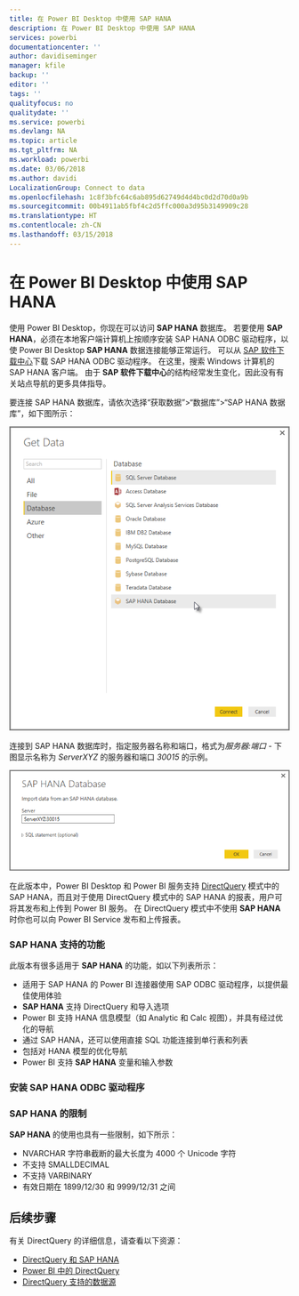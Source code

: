 ```yaml
---
title: 在 Power BI Desktop 中使用 SAP HANA
description: 在 Power BI Desktop 中使用 SAP HANA
services: powerbi
documentationcenter: ''
author: davidiseminger
manager: kfile
backup: ''
editor: ''
tags: ''
qualityfocus: no
qualitydate: ''
ms.service: powerbi
ms.devlang: NA
ms.topic: article
ms.tgt_pltfrm: NA
ms.workload: powerbi
ms.date: 03/06/2018
ms.author: davidi
LocalizationGroup: Connect to data
ms.openlocfilehash: 1c8f3bfc64c6ab895d62749d4d4bc0d2d70d0a9b
ms.sourcegitcommit: 00b4911ab5fbf4c2d5ffc000a3d95b3149909c28
ms.translationtype: HT
ms.contentlocale: zh-CN
ms.lasthandoff: 03/15/2018
---
```

# <a name="use-sap-hana-in-power-bi-desktop"></a>在 Power BI Desktop 中使用 SAP HANA
使用 Power BI Desktop，你现在可以访问 **SAP HANA** 数据库。 若要使用 **SAP HANA**，必须在本地客户端计算机上按顺序安装 SAP HANA ODBC 驱动程序，以使 Power BI Desktop **SAP HANA** 数据连接能够正常运行。 可以从 [SAP 软件下载中心](https://support.sap.com/swdc)下载 SAP HANA ODBC 驱动程序。 在这里，搜索 Windows 计算机的 SAP HANA 客户端。 由于 **SAP 软件下载中心**的结构经常发生变化，因此没有有关站点导航的更多具体指导。

要连接 SAP HANA 数据库，请依次选择“获取数据”>“数据库”>“SAP HANA 数据库”，如下图所示：

![](media/desktop-sap-hana/sap-hana-1.png)

连接到 SAP HANA 数据库时，指定服务器名称和端口，格式为*服务器:端口* - 下图显示名称为 *ServerXYZ* 的服务器和端口 *30015* 的示例。

![](media/desktop-sap-hana/sap-hana-2.png)

在此版本中，Power BI Desktop 和 Power BI 服务支持 [DirectQuery](desktop-directquery-sap-hana.md) 模式中的 SAP HANA，而且对于使用 DirectQuery 模式中的 SAP HANA 的报表，用户可将其发布和上传到 Power BI 服务。 在 DirectQuery 模式中不使用 **SAP HANA** 时你也可以向 Power BI Service 发布和上传报表。

### <a name="supported-features-for-sap-hana"></a>SAP HANA 支持的功能
此版本有很多适用于 **SAP HANA** 的功能，如以下列表所示：

* 适用于 SAP HANA 的 Power BI 连接器使用 SAP ODBC 驱动程序，以提供最佳使用体验
* **SAP HANA** 支持 DirectQuery 和导入选项
* Power BI 支持 HANA 信息模型（如 Analytic 和 Calc 视图），并具有经过优化的导航
* 通过 SAP HANA，还可以使用直接 SQL 功能连接到单行表和列表
* 包括对 HANA 模型的优化导航
* Power BI 支持 **SAP HANA** 变量和输入参数

### <a name="installing-the-sap-hana-odbc-driver"></a>安装 SAP HANA ODBC 驱动程序
### <a name="limitations-of-sap-hana"></a>SAP HANA 的限制
**SAP HANA** 的使用也具有一些限制，如下所示：

* NVARCHAR 字符串截断的最大长度为 4000 个 Unicode 字符
* 不支持 SMALLDECIMAL
* 不支持 VARBINARY
* 有效日期在 1899/12/30 和 9999/12/31 之间


## <a name="next-steps"></a>后续步骤
有关 DirectQuery 的详细信息，请查看以下资源：

* [DirectQuery 和 SAP HANA](desktop-directquery-sap-hana.md)
* [Power BI 中的 DirectQuery](desktop-directquery-about.md)
* [DirectQuery 支持的数据源](desktop-directquery-data-sources.md)

